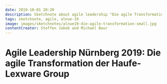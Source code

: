 ```yaml
---
date: 2019-10-01 20:20
description: Sketchnote about agile leadership "Die agile Transformation der Haufe-Lexware Group"
tags: sketchnote, agile, alnue-19
image: images/sketchnotes/alnue19-die-agile-transformation-small.jpg
contentCreator: Steffen Jakob and Michael Baur
---
```


# Agile Leadership Nürnberg 2019: Die agile Transformation der Haufe-Lexware Group
